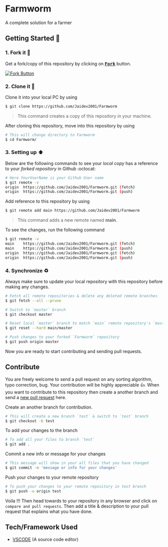 # Farmworm
A complete solution for a farmer




## Getting Started :scroll:

### 1. Fork it :fork_and_knife:

Get a fork/copy of this repository by clicking on <a href="https://github.com/Jaidev2001/Farmworm/fork"><kbd><b>Fork</b></kbd></a> button.

[![Fork Button](https://help.github.com/assets/images/help/repository/fork_button.jpg)](https://github.com/Jaidev2001/Farmworm/fork)

### 2. Clone it :busts_in_silhouette:

Clone it into your local PC by using

```sh
$ git clone https://github.com/Jaidev2001/Farmworm
```

> This command creates a copy of this repository in your machine.

After cloning this repository, move into this repository by using

```sh
# This will change directory to Farmworm
$ cd Farmworm/
```

### 3. Setting up :arrow_up:

Below are the following commands to see your *local copy* has a reference to your *forked repository* in Github :octocat:

```sh
# Here YourUserName is your Github User name
$ git remote -v
origin	https://github.com/Jaidev2001/Farmworm.git (fetch)
origin	https://github.com/Jaidev2001/Farmworm.git (push)
```

Add reference to this repository by using

```sh
$ git remote add main https://github.com/Jaidev2001/Farmworm
```

> This command adds a new remote named **main**.

To see the changes, run the following command

```sh
$ git remote -v
main	https://github.com/Jaidev2001/Farmworm.git (fetch)
main	https://github.com/Jaidev2001/Farmworm.git (push)
origin  https://github.com/Jaidev2001/Farmworm.git (fetch)
origin  https://github.com/Jaidev2001/Farmworm.git (push)
```

### 4. Synchronize :recycle:

Always make sure to update your local repository with this repository before making any changes.

```sh
# Fetch all remote repositories & delete any deleted remote branches
$ git fetch --all --prune

# Switch to `master` branch
$ git checkout master

# Reset local `master` branch to match `main` remote repository's `master` branch
$ git reset --hard main/master

# Push changes to your forked `Farmworm` repository
$ git push origin master
```

Now you are ready to start contributing and sending pull requests.

## Contribute

You are freely welcome to send a pull request on any sorting algorithm, typo correction, bug. Your contribution will be highly appreciable :thumbsup:. When you want to contribute to this repository then create a another branch and send a [new pull request](https://github.com/Jaidev2001/Farmworm) here.

Create an another branch for contribution.

```sh
# This will create a new branch `test` & switch to `test` branch
$ git checkout -b test
```

To add your changes to the branch

```sh
# To add all your files to branch `test`
$ git add .
```

Commit a new info or message for your changes

```sh
# This message will show in your all files that you have changed
$ git commit -m 'message or info for your changes'
```

Push your changes to your remote repository

```sh
# To push your changes to your remote repository in test branch
$ git push -u origin test
```

Voila !!! Then head towards to your repository in any browser and click on `compare and pull requests`. Then add a title & description to your pull request that explains what you have done.

## Tech/Framework Used
+ [VSCODE](https://code.visualstudio.com/) (A source code editor)